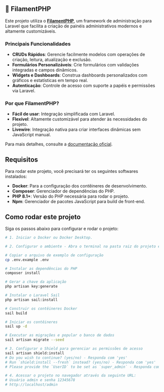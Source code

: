 ## 🚀 FilamentPHP

Este projeto utiliza o **[FilamentPHP](https://filamentphp.com/)**, um framework de administração para Laravel que facilita a criação de painéis administrativos modernos e altamente customizáveis.

### Principais Funcionalidades

-   **CRUDs Rápidos**: Gerencie facilmente modelos com operações de criação, leitura, atualização e exclusão.
-   **Formulários Personalizáveis**: Crie formulários com validações integradas e campos dinâmicos.
-   **Widgets e Dashboards**: Construa dashboards personalizados com gráficos e estatísticas em tempo real.
-   **Autenticação**: Controle de acesso com suporte a papéis e permissões via Laravel.

### Por que FilamentPHP?

-   **Fácil de usar**: Integração simplificada com Laravel.
-   **Flexível**: Altamente customizável para atender às necessidades do projeto.
-   **Livewire**: Integração nativa para criar interfaces dinâmicas sem JavaScript manual.

Para mais detalhes, consulte a [documentação oficial](https://filamentphp.com/docs).

## Requisitos

Para rodar este projeto, você precisará ter os seguintes softwares instalados:

-   **Docker**: Para a configuração dos contêineres de desenvolvimento.
-   **Composer**: Gerenciador de dependências do PHP.
-   **PHP 8.1+**: Versão do PHP necessária para rodar o projeto.
-   **Npm**: Gerenciador de pacotes JavaScript para build de front-end.

## Como rodar este projeto

Siga os passos abaixo para configurar e rodar o projeto:

```bash
# 1. Iniciar o Docker ou Docker Desktop.

# 2. Configurar o ambiente - Abra o terminal na pasta raiz do projeto e execute os seguintes comandos:

# Copiar o arquivo de exemplo de configuração
cp .env.example .env

# Instalar as dependências do PHP
composer install

# Gerar a chave da aplicação
php artisan key:generate

# Instalar o Laravel Sail
php artisan sail:install

# Construir os contêineres Docker
sail build

# Iniciar os contêineres
sail up -d

# Executar as migrações e popular o banco de dados
sail artisan migrate --seed

# 3. Configurar o Shield para gerenciar as permissões de acesso
sail artisan shield:install
# Do you wish to continue? (yes/no) - Responda com 'yes'
# Run `shield:install --fresh` instead? (yes/no) - Responda com 'yes'
# Please provide the `UserID` to be set as `super_admin` - Responda com 1

# 4. Acessar o projeto no navegador através da seguinte URL:
# Usuário admin e senha 12345678
# http://localhost/admin

```
